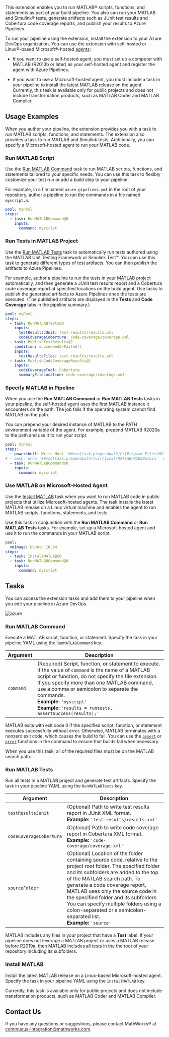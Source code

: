 This extension enables you to run MATLAB&reg; scripts, functions, and statements as part of your build pipeline. You also can run your MATLAB and Simulink&reg; tests, generate artifacts such as JUnit test results and Cobertura code coverage reports, and publish your results to Azure Pipelines. 

To run your pipeline using the extension, install the extension to your Azure DevOps organization. You can use the extension with self-hosted or Linux&reg;-based Microsoft&reg;-hosted [agents](https://docs.microsoft.com/en-us/azure/devops/pipelines/agents/agents?view=azure-devops&tabs=browser):

- If you want to use a self-hosted agent, you must set up a computer with MATLAB (R2013b or later) as your self-hosted agent and register the agent with Azure Pipelines.

- If you want to use a Microsoft-hosted agent, you must include a task in your pipeline to install the latest MATLAB release on the agent. Currently, this task is available only for public projects and does not include transformation products, such as MATLAB Coder and MATLAB Compiler.

## Usage Examples
When you author your pipeline, the extension provides you with a task to run MATLAB scripts, functions, and statements. The extension also provides a task to run MATLAB and Simulink tests. Additionally, you can specify a Microsoft-hosted agent to run your MATLAB code.

### Run MATLAB Script
Use the [Run MATLAB Command](#run-matlab-command) task to run MATLAB scripts, functions, and statements tailored to your specific needs. You can use this task to flexibly customize your test run or add a build step to your pipeline. 

For example, in a file named `azure-pipelines.yml` in the root of your repository, author a pipeline to run the commands in a file named `myscript.m`.

```YAML
pool: myPool
steps:
  - task: RunMATLABCommand@0
    inputs:
      command: myscript
``` 

### Run Tests in MATLAB Project
Use the [Run MATLAB Tests](#run-matlab-tests) task to automatically run tests authored using the MATLAB Unit Testing Framework or Simulink Test&trade;. You can use this task to generate different types of test artifacts. You can then publish the artifacts to Azure Pipelines. 

For example, author a pipeline to run the tests in your [MATLAB project](https://www.mathworks.com/help/matlab/projects.html) automatically, and then generate a JUnit test results report and a Cobertura code coverage report at specified locations on the build agent. Use tasks to publish the generated artifacts to Azure Pipelines once the tests are executed. (The published artifacts are displayed in the **Tests** and **Code Coverage** tabs in the pipeline summary.)

```YAML
pool: myPool
steps:
  - task: RunMATLABTests@0
    inputs:
      testResultsJUnit: test-results/results.xml
      codeCoverageCobertura: code-coverage/coverage.xml
  - task: PublishTestResults@2
    condition: succeededOrFailed()
    inputs:
      testResultsFiles: test-results/results.xml
  - task: PublishCodeCoverageResults@1
    inputs:
      codeCoverageTool: Cobertura
      summaryFileLocation: code-coverage/coverage.xml
``` 

### Specify MATLAB in Pipeline
When you use the **Run MATLAB Command** or **Run MATLAB Tests** tasks in your pipeline, the self-hosted agent uses the first MATLAB instance it encounters on the path. The job fails if the operating system cannot find MATLAB on the path.

You can prepend your desired instance of MATLAB to the PATH environment variable of the agent. For example, prepend MATLAB R2020a to the path and use it to run your script.

```YAML
pool: myPool
steps:
  - powershell: Write-Host '##vso[task.prependpath]C:\Program Files\MATLAB\R2020a\bin'  # Windows agent
# - bash: echo '##vso[task.prependpath]/usr/local/MATLAB/R2020a/bin'  # Linux agent
  - task: RunMATLABCommand@0
    inputs:
      command: myscript
```

### Use MATLAB on Microsoft-Hosted Agent
Use the [Install MATLAB](#install-matlab) task when you want to run MATLAB code in public projects that utilize Microsoft-hosted agents. The task installs the latest MATLAB release on a Linux virtual machine and enables the agent to run MATLAB scripts, functions, statements, and tests.

Use this task in conjunction with the **Run MATLAB Command** or **Run MATLAB Tests** tasks. For example, set up a Microsoft-hosted agent and use it to run the commands in your MATLAB script.

```YAML
pool:
  vmImage: Ubuntu 16.04
steps:
  - task: InstallMATLAB@0
  - task: RunMATLABCommand@0
    inputs:
      command: myscript
```

## Tasks
You can access the extension tasks and add them to your pipeline when you edit your pipeline in Azure DevOps. 

![azure](https://user-images.githubusercontent.com/48831250/81958519-1ff95880-95dc-11ea-8318-a99308107476.png)

### Run MATLAB Command
Execute a MATLAB script, function, or statement. Specify the task in your pipeline YAML using the `RunMATLABCommand` key.

Argument                  | Description    
------------------------- | --------------- 
`command`                   | (Required) Script, function, or statement to execute. If the value of `command` is the name of a MATLAB script or function, do not specify the file extension. If you specify more than one MATLAB command, use a comma or semicolon to separate the commands.<br/>**Example:** `'myscript'`<br/>**Example:** `'results = runtests, assertSuccess(results);'` 

MATLAB exits with exit code 0 if the specified script, function, or statement executes successfully without error. Otherwise, MATLAB terminates with a nonzero exit code, which causes the build to fail. You can use the [`assert`](https://www.mathworks.com/help/matlab/ref/assert.html) or [`error`](https://www.mathworks.com/help/matlab/ref/error.html) functions in the command to ensure that builds fail when necessary.

When you use this task, all of the required files must be on the MATLAB search path.

### Run MATLAB Tests
Run all tests in a MATLAB project and generate test artifacts. Specify the task in your pipeline YAML using the `RunMATLABTests` key.

Argument                  | Description    
------------------------- | --------------- 
`testResultsJunit`        | (Optional) Path to write test results report in JUnit XML format.<br/>**Example:** `'test-results/results.xml'`
`codeCoverageCobertura`   | (Optional) Path to write code coverage report in Cobertura XML format.<br/>**Example:** `'code-coverage/coverage.xml'`
`sourceFolder`      | (Optional) Location of the folder containing source code, relative to the project root folder. The specified folder and its subfolders are added to the top of the MATLAB search path. To generate a code coverage report, MATLAB uses only the source code in the specified folder and its subfolders. You can specify multiple folders using a colon-separated or a semicolon-separated list.<br/>**Example:** `'source'`

MATLAB includes any files in your project that have a **Test** label. If your pipeline does not leverage a MATLAB project or uses a MATLAB release before R2019a, then MATLAB includes all tests in the the root of your repository including its subfolders.

### Install MATLAB
Install the latest MATLAB release on a Linux-based Microsoft-hosted agent. Specify the task in your pipeline YAML using the `InstallMATLAB` key.

Currently, this task is available only for public projects and does not include transformation products, such as MATLAB Coder and MATLAB Compiler.

## Contact Us
If you have any questions or suggestions, please contact MathWorks&reg; at [continuous-integration@mathworks.com](mailto:continuous-integration@mathworks.com).
